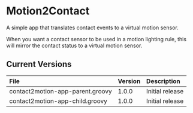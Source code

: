 # Motion2Contact

A simple app that translates contact events to a virtual motion sensor.

When you want a contact sensor to be used in a motion lighting rule, this will mirror the contact status to a virtual motion sensor.

## Current Versions

| File                                | Version | Description     |
| :---------------------------------- | :------ | :-------------- |
| contact2motion-app-parent.groovy    | 1.0.0   | Initial release |
| contact2motion-app-child.groovy     | 1.0.0   | Initial release |
